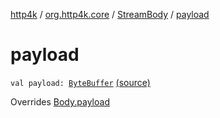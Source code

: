 [http4k](../../index.md) / [org.http4k.core](../index.md) / [StreamBody](index.md) / [payload](./payload.md)

# payload

`val payload: `[`ByteBuffer`](https://docs.oracle.com/javase/9/docs/api/java/nio/ByteBuffer.html) [(source)](https://github.com/http4k/http4k/blob/master/http4k-core/src/main/kotlin/org/http4k/core/http.kt#L64)

Overrides [Body.payload](../-body/payload.md)

